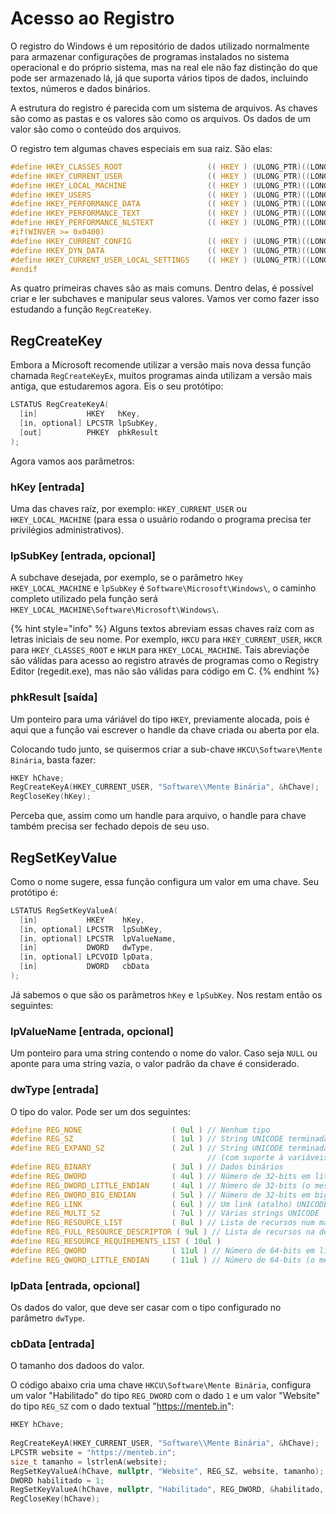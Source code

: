 # Acesso ao Registro

O registro do Windows é um repositório de dados utilizado normalmente para armazenar configurações de programas instalados no sistema operacional e do próprio sistema, mas na real ele não faz distinção do que pode ser armazenado lá, já que suporta vários tipos de dados, incluindo textos, números e dados binários.

A estrutura do registro é parecida com um sistema de arquivos. As chaves são como as pastas e os valores são como os arquivos. Os dados de um valor são como o conteúdo dos arquivos.

O registro tem algumas chaves especiais em sua raiz. São elas:

```c
#define HKEY_CLASSES_ROOT                   (( HKEY ) (ULONG_PTR)((LONG)0x80000000) )
#define HKEY_CURRENT_USER                   (( HKEY ) (ULONG_PTR)((LONG)0x80000001) )
#define HKEY_LOCAL_MACHINE                  (( HKEY ) (ULONG_PTR)((LONG)0x80000002) )
#define HKEY_USERS                          (( HKEY ) (ULONG_PTR)((LONG)0x80000003) )
#define HKEY_PERFORMANCE_DATA               (( HKEY ) (ULONG_PTR)((LONG)0x80000004) )
#define HKEY_PERFORMANCE_TEXT               (( HKEY ) (ULONG_PTR)((LONG)0x80000050) )
#define HKEY_PERFORMANCE_NLSTEXT            (( HKEY ) (ULONG_PTR)((LONG)0x80000060) )
#if(WINVER >= 0x0400)
#define HKEY_CURRENT_CONFIG                 (( HKEY ) (ULONG_PTR)((LONG)0x80000005) )
#define HKEY_DYN_DATA                       (( HKEY ) (ULONG_PTR)((LONG)0x80000006) )
#define HKEY_CURRENT_USER_LOCAL_SETTINGS    (( HKEY ) (ULONG_PTR)((LONG)0x80000007) )
#endif
```

As quatro primeiras chaves são as mais comuns. Dentro delas, é possível criar e ler subchaves e manipular seus valores. Vamos ver como fazer isso estudando a função `RegCreateKey`.

## RegCreateKey

Embora a Microsoft recomende utilizar a versão mais nova dessa função chamada `RegCreateKeyEx`, muitos programas ainda utilizam a versão mais antiga, que estudaremos agora. Eis o seu protótipo:

```c
LSTATUS RegCreateKeyA(
  [in]           HKEY   hKey,
  [in, optional] LPCSTR lpSubKey,
  [out]          PHKEY  phkResult
);
```

Agora vamos aos parâmetros:

### hKey \[entrada\]

Uma das chaves raíz, por exemplo: `HKEY_CURRENT_USER` ou `HKEY_LOCAL_MACHINE` \(para essa o usuário rodando o programa precisa ter privilégios administrativos\).

### lpSubKey \[entrada, opcional\]

A subchave desejada, por exemplo, se o parâmetro `hKey` `HKEY_LOCAL_MACHINE` e `lpSubKey` é `Software\Microsoft\Windows\`, o caminho completo utilizado pela função será `HKEY_LOCAL_MACHINE\Software\Microsoft\Windows\`.

{% hint style="info" %}
Alguns textos abreviam essas chaves raíz com as letras iniciais de seu nome. Por exemplo, `HKCU` para `HKEY_CURRENT_USER`, `HKCR` para `HKEY_CLASSES_ROOT` e `HKLM` para `HKEY_LOCAL_MACHINE`. Tais abreviaçõe são válidas para acesso ao registro através de programas como o Registry Editor \(regedit.exe\), mas não são válidas para código em C.
{% endhint %}

### phkResult \[saída\]

Um ponteiro para uma váriável do tipo `HKEY`, previamente alocada, pois é aqui que a função vai escrever o handle da chave criada ou aberta por ela.

Colocando tudo junto, se quisermos criar a sub-chave `HKCU\Software\Mente Binária`, basta fazer:

```c
HKEY hChave;
RegCreateKeyA(HKEY_CURRENT_USER, "Software\\Mente Binária", &hChave);
RegCloseKey(hKey);
```

Perceba que, assim como um handle para arquivo, o handle para chave também precisa ser fechado depois de seu uso.

## RegSetKeyValue

Como o nome sugere, essa função configura um valor em uma chave. Seu protótipo é:

```c
LSTATUS RegSetKeyValueA(
  [in]           HKEY    hKey,
  [in, optional] LPCSTR  lpSubKey,
  [in, optional] LPCSTR  lpValueName,
  [in]           DWORD   dwType,
  [in, optional] LPCVOID lpData,
  [in]           DWORD   cbData
);
```

Já sabemos o que são os parâmetros `hKey` e `lpSubKey`. Nos restam então os seguintes:

### lpValueName \[entrada, opcional\]

Um ponteiro para uma string contendo o nome do valor. Caso seja `NULL` ou aponte para uma string vazia, o valor padrão da chave é considerado.

### dwType \[entrada\]

O tipo do valor. Pode ser um dos seguintes:

```c
#define REG_NONE                    ( 0ul ) // Nenhum tipo
#define REG_SZ                      ( 1ul ) // String UNICODE terminada em null
#define REG_EXPAND_SZ               ( 2ul ) // String UNICODE terminada em null
                                            // (com suporte à variáveis de ambiente)
#define REG_BINARY                  ( 3ul ) // Dados binários
#define REG_DWORD                   ( 4ul ) // Número de 32-bits em little endian
#define REG_DWORD_LITTLE_ENDIAN     ( 4ul ) // Número de 32-bits (o mesmo que REG_DWORD)
#define REG_DWORD_BIG_ENDIAN        ( 5ul ) // Número de 32-bits em big endian
#define REG_LINK                    ( 6ul ) // Um link (atalho) UNICODE
#define REG_MULTI_SZ                ( 7ul ) // Várias strings UNICODE
#define REG_RESOURCE_LIST           ( 8ul ) // Lista de recursos num mapa de recursos
#define REG_FULL_RESOURCE_DESCRIPTOR ( 9ul ) // Lista de recursos na descrição do hardware
#define REG_RESOURCE_REQUIREMENTS_LIST ( 10ul )
#define REG_QWORD                   ( 11ul ) // Número de 64-bits em little endian
#define REG_QWORD_LITTLE_ENDIAN     ( 11ul ) // Número de 64-bits (o mesmo que REG_QWORD)
```

### lpData \[entrada, opcional\]

Os dados do valor, que deve ser casar com o tipo configurado no parâmetro `dwType`.

### cbData \[entrada\]

O tamanho dos dadoos do valor.

O código abaixo cria uma chave `HKCU\Software\Mente Binária`, configura um valor "Habilitado" do tipo `REG_DWORD` com o dado `1` e um valor "Website" do tipo `REG_SZ` com o dado textual "https://menteb.in":

```c
HKEY hChave;
	
RegCreateKeyA(HKEY_CURRENT_USER, "Software\\Mente Binária", &hChave);
LPCSTR website = "https://menteb.in";
size_t tamanho = lstrlenA(website);
RegSetKeyValueA(hChave, nullptr, "Website", REG_SZ, website, tamanho);
DWORD habilitado = 1;
RegSetKeyValueA(hChave, nullptr, "Habilitado", REG_DWORD, &habilitado, sizeof(habilitado));
RegCloseKey(hChave);
```

